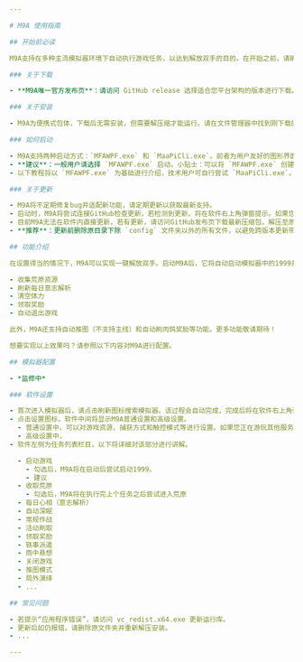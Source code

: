 ```yaml
---

# M9A 使用指南

## 开始前必读

M9A支持在多种主流模拟器环境下自动执行游戏任务，以达到解放双手的目的。在开始之前，请确保正确下载、安装并配置M9A。

### 关于下载

- **M9A唯一官方发布页**：请访问 GitHub release 选择适合您平台架构的版本进行下载。

### 关于安装

- M9A为便携式包体，下载后无需安装，但需要解压缩才能运行。请在文件管理器中找到刚下载的压缩包，并将其解压至您熟悉的目录，解压完成后即可开始使用！

### 如何启动

- M9A支持两种启动方式：`MFAWPF.exe` 和 `MaaPiCli.exe`。前者为用户友好的图形界面，后者为命令行界面，二者功能一致。
- **建议**：一般用户请选择 `MFAWPF.exe` 启动。小贴士：可以将 `MFAWPF.exe` 创建桌面快捷方式，方便下次启动时使用。
- 以下教程将以 `MFAWPF.exe` 为基础进行介绍，技术用户可自行尝试 `MaaPiCli.exe`。

### 关于更新

- M9A将不定期修复bug并适配新功能，请定期更新以获取最新支持。
- 启动时，M9A将尝试连接GitHub检查更新，若检测到更新，将在软件右上角弹窗提示。如果您的设备当前无法连接GitHub，将不会有更新提示，请访问 GitHub release 手动检查是否有新版本发布。
- 目前M9A无法在软件内直接更新，若有更新，请访问GitHub发布页下载最新压缩包，解压至原安装目录并覆盖即可完成更新。
- **推荐**：更新前删除原目录下除 `config` 文件夹以外的所有文件，以避免跨版本更新带来的问题。

## 功能介绍

在设置得当的情况下，M9A可以实现一键解放双手。启动M9A后，它将自动启动模拟器中的1999并开始执行任务，包括：

- 收集荒原资源
- 刷新每日意志解析
- 清空体力
- 领取奖励
- 自动退出游戏

此外，M9A还支持自动推图（不支持主线）和自动刷肉鸽奖励等功能。更多功能敬请期待！

想要实现以上效果吗？请参照以下内容对M9A进行配置。

## 模拟器配置

- *监修中*

### 软件设置

- 首次进入模拟器后，请点击刷新图标搜索模拟器。该过程会自动完成，完成后将在软件右上角弹窗通知。请下拉选择安装了1999的模拟器。
- 点击设置图标，软件中间将显示M9A普通设置和高级设置。
  - 普通设置中，可以对游戏资源、捕获方式和触控模式等进行设置。如果您正在游玩其他服务器版本的1999，请在资源一栏选择正确的区服。
  - 高级设置中，
- 软件左侧为任务列表栏目，以下将详细对该部分进行讲解。

  - 启动游戏
    - 勾选后，M9A将在启动后尝试启动1999。
    - 建议
  - 收取荒原
    - 勾选后，M9A将在执行完上个任务之后尝试进入荒原
  - 每日心相（意志解析）
  - 自动深眠
  - 常规作战
  - 活动刷取
  - 领取奖励
  - 轶事派遣
  - 雨中悬想
  - 关闭游戏
  - 推图模式
  - 局外演绎
  - ...

## 常见问题

- 若提示“应用程序错误”，请访问 vc_redist.x64.exe 更新运行库。
- 更新后如仍报错，请删除原文件夹并重新解压安装。
- ...

---
```

